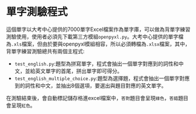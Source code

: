 # 單字測驗程式

這個單字以大考中心提供的7000單字Excel檔案作為單字庫，可以做為背單字練習測驗使用，使用者必須先下載第三方模組`openpyxl.py`。大考中心提供的單字檔為`.xls`檔案，但由於要與openpyxl模組相容，所以必須轉檔為`.xlsx`檔案，其中，背單字練習測驗總共有兩個主程式:
- `test_english.py`:題型為拼寫單字，程式會抽出一個單字對應到的詞性和中文，並給英文單字的首尾，拼出單字即可得分。
- `test_english_multiple_choice.py`:題型為選擇題，程式會抽出一個單字對應到的詞性和中文，並抽出8個選項，要選出與題目對應的英文單字。

在測驗結束後，會自動標記儲存格進excel檔案中，`答對`題目會呈現`綠色`，`答錯`題目會呈現`紅色`。
